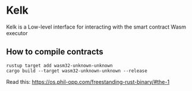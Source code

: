 # Kelk

Kelk is a Low-level interface for interacting with the smart contract Wasm executor

## How to compile contracts

```
rustup target add wasm32-unknown-unknown
cargo build --target wasm32-unknown-unknown --release
```

Read this: https://os.phil-opp.com/freestanding-rust-binary/#the-1
